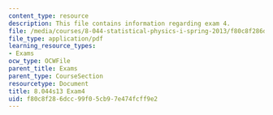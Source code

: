 ```yaml
---
content_type: resource
description: This file contains information regarding exam 4.
file: /media/courses/8-044-statistical-physics-i-spring-2013/f80c8f286dcc99f05cb97e474fcff9e2_MIT8_044S14_exam4_03.pdf
file_type: application/pdf
learning_resource_types:
- Exams
ocw_type: OCWFile
parent_title: Exams
parent_type: CourseSection
resourcetype: Document
title: 8.044s13 Exam4
uid: f80c8f28-6dcc-99f0-5cb9-7e474fcff9e2
---
```

